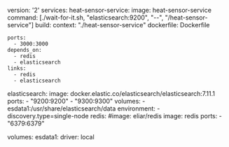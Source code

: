 version: '2'
services:
  heat-sensor-service:
    image: heat-sensor-service
    command: [./wait-for-it.sh, "elasticsearch:9200", "--",  "/heat-sensor-service"]
    build:
      context: "./heat-sensor-service"
      dockerfile: Dockerfile
    
    ports:
      - 3000:3000
    depends_on:
      - redis
      - elasticsearch
    links:
      - redis
      - elasticsearch
  elasticsearch:
    image: docker.elastic.co/elasticsearch/elasticsearch:7.11.1
    ports:
      - "9200:9200"
      - "9300:9300"
    volumes:
      - esdata1:/usr/share/elasticsearch/data
    environment: 
      - discovery.type=single-node
  redis:
    #image: eliar/redis
    image: redis
    ports:
      - "6379:6379"

volumes:
  esdata1:
    driver: local